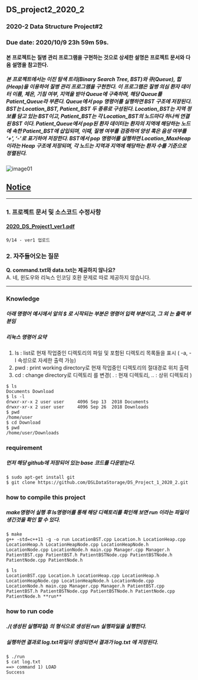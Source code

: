## DS_project2_2020_2
### 2020-2 Data Structure Project#2

### Due date: 2020/10/9 23h 59m 59s.



#### 본 프로젝트는 질병 관리 프로그램을 구현하는 것으로 상세한 설명은 프로젝트 문서와 다음 설명을 참고한다.
##### 본 프로젝트에서는 이진 탐색 트리(Binary Search Tree, BST)와 큐(Queue), 힙(Heap)을 이용하여 질병 관리 프로그램을 구현한다. 이 프로그램은 질병 의심 환자 데이터 이름, 체온, 기침 여부, 지역을 받아 Queue에 구축하며, 해당 Queue를 Patient_Queue라 부른다. Queue에서 pop 명령어를 실행하면 BST 구조에 저장된다. BST는 Location_BST, Patient_BST 두 종류로 구성된다. Location_BST는 지역 정보를 담고 있는 BST이고, Patient_BST는 각 Location_BST의 노드마다 하나씩 연결된 BST 이다. Patient_Queue에서 pop된 환자 데이터는 환자의 지역에 해당하는 노드에 속한 Patient_BST에 삽입되며, 이때, 질병 여부를 검증하여 양성 혹은 음성 여부를 ‘+’, ‘-’로 표기하여 저장한다. BST에서 pop 명령어를 실행하면 Location_MaxHeap 이라는 Heap 구조에 저장되며, 각 노드는 지역과 지역에 해당하는 환자 수를 기준으로 정렬된다. 

![image01](https://user-images.githubusercontent.com/50433145/93013979-ebc49180-f5e7-11ea-8803-b6ea05e82f25.png)


## <u>**Notice**</u>
--------------------------


### 1. 프로젝트 문서 및 소스코드 수정사항

#### [2020_DS_Project1_ver1.pdf](https://github.com/DSLDataStorage/DS_Project_1_2020_2/files/5213816/2020_DS_Project1_ver1.pdf)

```
9/14 - ver1 업로드
```


### 2. 자주들어오는 질문 

**Q. command.txt와 data.txt는 제공하지 않나요?**  
A. 네, 윈도우와 리눅스 인코딩 호환 문제로 따로 제공하지 않습니다.  

--------------------------
### Knowledge 
##### 아래 명령어 예시에서 앞의 $ 로 시작되는 부분은 명령어 입력 부분이고, 그 외 는 출력 부분임
##### 리눅스 명령어 요약
1. ls  :  list로 현재 작업중인 디렉토리의 파일 및 포함된 디렉토리 목록들을 표시 ( -a, -l 속성으로 자세한 출력 가능)
2. pwd  :  print working directory로 현재 작업중인 디렉토리의 절대경로 위치 출력
3. cd  : change directory로 디렉토리 를 변경( . : 현재 디렉토리, .. : 상위 디렉토리 ) 
```
$ ls
Documents Download
$ ls -l
drwxr-xr-x 2 user user     4096 Sep 13  2018 Documents
drwxr-xr-x 2 user user     4096 Sep 26  2018 Downloads
$ pwd
/home/user
$ cd Download
$ pwd
/home/user/Downloads
```
### requirement
##### 먼저 해당 github에 저장되어 있는 base 코드를 다운받는다.
```
$ sudo apt-get install git
$ git clone https://github.com/DSLDataStorage/DS_Project_1_2020_2.git
```

### how to compile this project
##### make명령어 실행 후 ls명령어를 통해 해당 디렉토리를 확인해 보면 run 이라는 파일이 생긴것을 확인 할 수 있다. 
```
$ make
g++ -std=c++11 -g -o run LocationBST.cpp Location.h LocationHeap.cpp LocationHeap.h LocationHeapNode.cpp LocationHeapNode.h LocationNode.cpp LocationNode.h main.cpp Manager.cpp Manager.h PatientBST.cpp PatientBST.h PatientBSTNode.cpp PatientBSTNode.h PatientNode.cpp PatientNode.h

$ ls
LocationBST.cpp Location.h LocationHeap.cpp LocationHeap.h LocationHeapNode.cpp LocationHeapNode.h LocationNode.cpp LocationNode.h main.cpp Manager.cpp Manager.h PatientBST.cpp PatientBST.h PatientBSTNode.cpp PatientBSTNode.h PatientNode.cpp PatientNode.h **run**
```
### how to run code
##### ./(생성된 실행파일) 의 형식으로 생성된 run 실행파일을 실행한다.
##### 실행하면 결과로 log.txt파일이 생성되면서 결과가 log.txt 에 저장된다. 
```
$ ./run
$ cat log.txt
==> command 1) LOAD
Success
```
